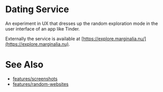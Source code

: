 # Dating Service

An experiment in UX that dresses up the random exploration 
mode in the user interface of an app like Tinder. 

Externally the service is available at [https://explore.marginalia.nu/](https://explore.marginalia.nu).

# See Also

* [features/screenshots](../../features/screenshots)
* [features/random-websites](../../features/random-websites)